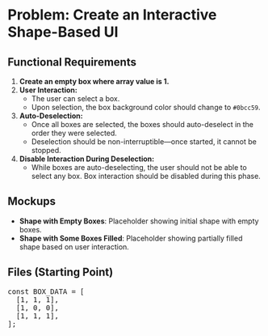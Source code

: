 # Problem: Create an Interactive Shape-Based UI

## Functional Requirements

1. **Create an empty box where array value is 1.**
2. **User Interaction:**
   - The user can select a box.
   - Upon selection, the box background color should change to `#0bcc59`.
3. **Auto-Deselection:**
   - Once all boxes are selected, the boxes should auto-deselect in the order they were selected.
   - Deselection should be non-interruptible—once started, it cannot be stopped.
4. **Disable Interaction During Deselection:**
   - While boxes are auto-deselecting, the user should not be able to select any box. Box interaction should be disabled during this phase.

## Mockups

- **Shape with Empty Boxes**: Placeholder showing initial shape with empty boxes.
- **Shape with Some Boxes Filled**: Placeholder showing partially filled shape based on user interaction.

## Files (Starting Point)
<pre>
const BOX_DATA = [
  [1, 1, 1],
  [1, 0, 0],
  [1, 1, 1],
];
</pre>

